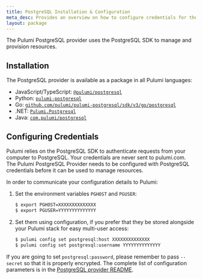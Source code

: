 ```yaml
---
title: PostgreSQL Installation & Configuration
meta_desc: Provides an overview on how to configure credentials for the Pulumi PostgreSQL Provider.
layout: package
---
```


The Pulumi PostgreSQL provider uses the PostgreSQL SDK to manage and provision resources.

## Installation

The PostgreSQL provider is available as a package in all Pulumi languages:

* JavaScript/TypeScript: [`@pulumi/postgresql`](https://www.npmjs.com/package/@pulumi/postgresql)
* Python: [`pulumi-postgresql`](https://pypi.org/project/pulumi-postgresql/)
* Go: [`github.com/pulumi/pulumi-postgresql/sdk/v3/go/postgresql`](https://github.com/pulumi/pulumi-postgresql)
* .NET: [`Pulumi.Postgresql`](https://www.nuget.org/packages/Pulumi.Postgresql)
* Java: [`com.pulumi/postgresql`](https://central.sonatype.com/artifact/com.pulumi/postgresql)

## Configuring Credentials

Pulumi relies on the PostgreSQL SDK to authenticate requests from your computer to PostgreSQL. Your credentials are never sent
to pulumi.com.
The Pulumi PostgreSQL Provider needs to be configured with PostgreSQL credentials
before it can be used to manage resources.

In order to communicate your configuration details to Pulumi:

1. Set the environment variables `PGHOST` and `PGUSER`:

    ```bash
    $ export PGHOST=XXXXXXXXXXXXXX
    $ export PGUSER=YYYYYYYYYYYYYY
    ```

1. Set them using configuration, if you prefer that they be stored alongside your Pulumi stack for easy multi-user access:

    ```bash
    $ pulumi config set postgresql:host XXXXXXXXXXXXXX
    $ pulumi config set postgresql:username YYYYYYYYYYYYYY
    ```

If you are going to set `postgresql:password`, please remember to pass `--secret` so that it is properly encrypted. The complete list of
configuration parameters is in the [PostgreSQL provider README](https://github.com/pulumi/pulumi-postgresql/blob/master/README.md).
